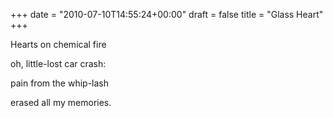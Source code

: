 +++
date = "2010-07-10T14:55:24+00:00"
draft = false
title = "Glass Heart"
+++
<p>Hearts on chemical fire</p>&#13;
<p>oh, little-lost car crash:</p>&#13;
<p>pain from the whip-lash</p>&#13;
<p>erased all my memories.</p> 
